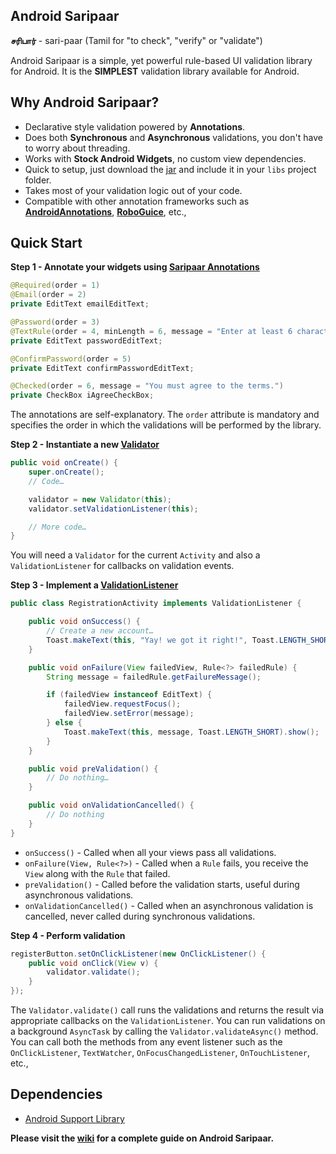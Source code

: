 Android Saripaar
----------------

**சரிபார்** - sari-paar (Tamil for "to check", "verify" or "validate")

Android Saripaar is a simple, yet powerful rule-based UI validation library for Android.
It is the **SIMPLEST** validation library available for Android.

Why Android Saripaar?
---------------------

 - Declarative style validation powered by **Annotations**.
 - Does both **Synchronous** and **Asynchronous** validations, you don't have to worry about threading.
 - Works with **Stock Android Widgets**, no custom view dependencies.
 - Quick to setup, just download the [jar] and include it in your `libs` project folder.
 - Takes most of your validation logic out of your code.
 - Compatible with other annotation frameworks such as **[AndroidAnnotations]**, **[RoboGuice]**, etc.,

Quick Start
-----------
**Step 1 - Annotate your widgets using [Saripaar Annotations]**
```java
@Required(order = 1)
@Email(order = 2)
private EditText emailEditText;

@Password(order = 3)
@TextRule(order = 4, minLength = 6, message = "Enter at least 6 characters.")
private EditText passwordEditText;

@ConfirmPassword(order = 5)
private EditText confirmPasswordEditText;

@Checked(order = 6, message = "You must agree to the terms.")
private CheckBox iAgreeCheckBox;
```

The annotations are self-explanatory. The `order` attribute is mandatory and specifies the order in which the validations will be performed by the library.

**Step 2 - Instantiate a new [Validator]**
```java
public void onCreate() {
    super.onCreate();
    // Code…

    validator = new Validator(this);
    validator.setValidationListener(this);

    // More code…
}
```
You will need a `Validator` for the current `Activity` and also a `ValidationListener` for callbacks on validation events.

**Step 3 - Implement a [ValidationListener]**
```java
public class RegistrationActivity implements ValidationListener {

    public void onSuccess() {
        // Create a new account…
        Toast.makeText(this, "Yay! we got it right!", Toast.LENGTH_SHORT).show();
    }

    public void onFailure(View failedView, Rule<?> failedRule) {
        String message = failedRule.getFailureMessage();

        if (failedView instanceof EditText) {
            failedView.requestFocus();
            failedView.setError(message);
        } else {
            Toast.makeText(this, message, Toast.LENGTH_SHORT).show();
        }
    }

    public void preValidation() {
        // Do nothing…
    }

    public void onValidationCancelled() {
        // Do nothing
    }
}
```
 - `onSuccess()` - Called when all your views pass all validations.
 - `onFailure(View, Rule<?>)` - Called when a `Rule` fails, you receive the `View` along with the `Rule` that failed.
 - `preValidation()` - Called before the validation starts, useful during asynchronous validations.
 - `onValidationCancelled()` - Called when an asynchronous validation is cancelled, never called during synchronous validations.

**Step 4 - Perform validation**
```java
registerButton.setOnClickListener(new OnClickListener() {
    public void onClick(View v) {
        validator.validate();
    }
});
```
The `Validator.validate()` call runs the validations and returns the result via appropriate callbacks on the `ValidationListener`. You can run validations on a background `AsyncTask` by calling the `Validator.validateAsync()` method. You can call both the methods from any event listener such as the `OnClickListener`, `TextWatcher`, `OnFocusChangedListener`, `OnTouchListener`, etc.,

Dependencies
---------------------

 - [Android Support Library]

**Please visit the [wiki] for a complete guide on Android Saripaar.**

  [jar]: https://github.com/ragunathjawahar/android-saripaar/downloads
  [Saripaar Annotations]: https://github.com/ragunathjawahar/android-saripaar/tree/master/src/com/mobsandgeeks/saripaar/annotation
  [AndroidAnnotations]: https://github.com/excilys/androidannotations
  [RoboGuice]: http://code.google.com/p/roboguice/
  [Validator]: https://github.com/ragunathjawahar/android-saripaar/blob/master/src/com/mobsandgeeks/saripaar/Validator.java
  [ValidationListener]: https://github.com/ragunathjawahar/android-saripaar/blob/master/src/com/mobsandgeeks/saripaar/Validator.java
  [Android Support Library]: http://developer.android.com/tools/extras/support-library.html
  [wiki]: https://github.com/ragunathjawahar/android-saripaar/wiki
